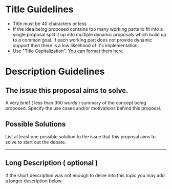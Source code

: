 
# Title Guidelines
- Title must be 40 characters or less
- If the idea being proposed contains too many working parts to fit into a single proposal split it up into multiple dynamic proposals
which build up to a common goal. If each working part does not provide dynamic support then there is a low likelihood of it's implementation.
- Use "Title Capitalization". [You can format them here](https://headlinecapitalization.com/)

# Description Guidelines

## The issue this proposal aims to solve.
A very brief ( less than 300 words ) summary of the concept being proposed.
Specify the use cases and/or motivations behind this proposal. 

## Possible Solutions
List at least one possible solution to the issue that this proposal aims to solve to start out the debate.

----------------------------------

## Long Description ( optional )
If the short description was not enough to delve into this topic you may add a longer description below.


